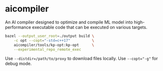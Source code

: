 # aicompiler

An AI compiler designed to optimize and compile ML model into high-performance executable code that can be executed on various targets.

```bash
bazel --output_user_root=./output build \
    -c opt --copt="-std=c++17"          \
    aicompiler/tools/kp-opt:kp-opt      \
    --experimental_repo_remote_exec
```

Use `--distdir=/path/to/proxy` to download files locally.
Use `--copt="-g"` for debug mode.
